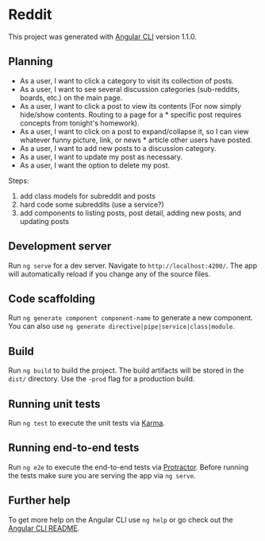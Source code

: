 # Reddit

This project was generated with [Angular CLI](https://github.com/angular/angular-cli) version 1.1.0.

## Planning

* As a user, I want to click a category to visit its collection of posts.
* As a user, I want to see several discussion categories (sub-reddits, boards, etc.) on the main page.
* As a user, I want to click a post to view its contents (For now simply hide/show contents. Routing to a page for a * specific post requires concepts from tonight's homework).
* As a user, I want to click on a post to expand/collapse it, so I can view whatever funny picture, link, or news * article other users have posted.
* As a user, I want to add new posts to a discussion category.
* As a user, I want to update my post as necessary.
* As a user, I want the option to delete my post.

Steps:
1) add class models for subreddit and posts
2) hard code some subreddits (use a service?)
3) add components to listing posts, post detail, adding new posts, and updating posts


## Development server

Run `ng serve` for a dev server. Navigate to `http://localhost:4200/`. The app will automatically reload if you change any of the source files.

## Code scaffolding

Run `ng generate component component-name` to generate a new component. You can also use `ng generate directive|pipe|service|class|module`.

## Build

Run `ng build` to build the project. The build artifacts will be stored in the `dist/` directory. Use the `-prod` flag for a production build.

## Running unit tests

Run `ng test` to execute the unit tests via [Karma](https://karma-runner.github.io).

## Running end-to-end tests

Run `ng e2e` to execute the end-to-end tests via [Protractor](http://www.protractortest.org/).
Before running the tests make sure you are serving the app via `ng serve`.

## Further help

To get more help on the Angular CLI use `ng help` or go check out the [Angular CLI README](https://github.com/angular/angular-cli/blob/master/README.md).
